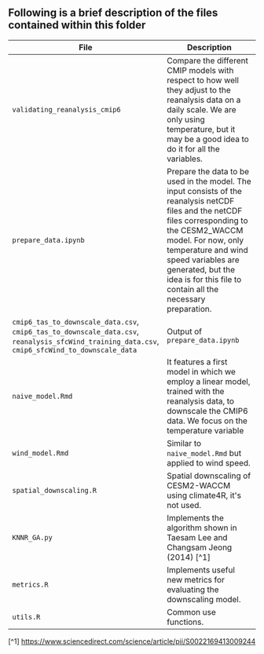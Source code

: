 ## Following is a brief description of the files contained within this folder

|File|Description|
|------|-----------|
|`validating_reanalysis_cmip6`|Compare the different CMIP models with respect to how well they adjust to the reanalysis data on a daily scale. We are only using temperature, but it may be a good idea to do it for all the variables.
|`prepare_data.ipynb`|Prepare the data to be used in the model. The input consists of the reanalysis netCDF files and the netCDF files corresponding to the CESM2_WACCM model. For now, only temperature and wind speed variables are generated, but the idea is for this file to contain all the necessary preparation.|
|`cmip6_tas_to_downscale_data.csv`, <br>`cmip6_tas_to_downscale_data.csv`,<br>`reanalysis_sfcWind_training_data.csv`,<br>`cmip6_sfcWind_to_downscale_data`|Output of `prepare_data.ipynb`|
|`naive_model.Rmd`|It features a first model in which we employ a linear model, trained with the reanalysis data, to downscale the CMIP6 data. We focus on the temperature variable|
|`wind_model.Rmd`|Similar to `naive_model.Rmd` but applied to wind speed.|
|`spatial_downscaling.R`|Spatial downscaling of CESM2-WACCM using climate4R, it's not used.|
|`KNNR_GA.py`|Implements the algorithm shown in Taesam Lee and Changsam Jeong (2014) [^1]|
|`metrics.R`|Implements useful new metrics for evaluating the downscaling model.|
|`utils.R`|Common use functions.|

[^1] https://www.sciencedirect.com/science/article/pii/S0022169413009244